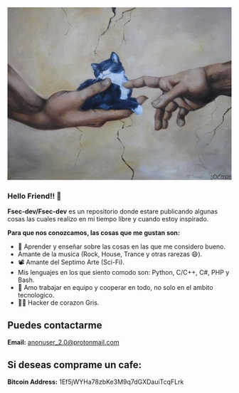 <img src="1554056012646.jpg" width=600 />

### Hello Friend!! 👋

**Fsec-dev/Fsec-dev** es un repositorio donde estare publicando algunas cosas las cuales realizo en 
mi tiempo libre y cuando estoy inspirado.

**Para que nos conozcamos, las cosas que me gustan son:**

- 🔭 Aprender y enseñar sobre las cosas en las que me considero bueno.
- Amante de la musica (Rock, House, Trance y otras rarezas 😄).
- 📽 Amante del Septimo Arte (Sci-Fi).
- Mis lenguajes en los que siento comodo son: Python, C/C++, C#, PHP y Bash.
- 👯 Amo trabajar en equipo y cooperar en todo, no solo en el ambito tecnologico.
- 🕵️‍♀️ Hacker de corazon Gris.

## Puedes contactarme
**Email:** anonuser_2.0@protonmail.com

## Si deseas comprame un cafe:

**Bitcoin Address:** 1Ef5jWYHa78zbKe3M9q7dGXDauiTcqFLrk
<!--
- 🔭 I’m currently working on ...
- 🌱 I’m currently learning ...
- 👯 I’m looking to collaborate on ...
- 🤔 I’m looking for help with ...
- 💬 Ask me about ...
- 📫 How to reach me: ...
- 😄 Pronouns: ...
- ⚡ Fun fact: ...
-->
